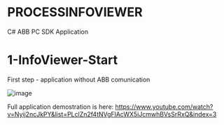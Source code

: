 # PROCESSINFOVIEWER
 C# ABB PC SDK Application

# 1-InfoViewer-Start
First step - application without ABB comunication

![image](https://github.com/tltrus/PROCESSINFOVIEWER/assets/77125487/d99607ff-67fa-4673-aa41-6bee1a1eb844)

Full application demostration is here: https://www.youtube.com/watch?v=Nyij2ncJkPY&list=PLclZn2f4tNVgFlAcWX5iJcmwhBVsSrRxQ&index=3
